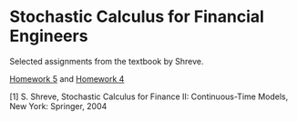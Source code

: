 # Stochastic Calculus for Financial Engineers

Selected assignments from the textbook by Shreve. 

[Homework 5](https://github.com/Riley25/FE-610/raw/main/HW/HW%205.pdf) and [Homework 4](https://github.com/Riley25/FE-610/raw/main/HW/HW%204.pdf)

[1]  S. Shreve, Stochastic Calculus for Finance II: Continuous-Time Models, New York: Springer, 2004

